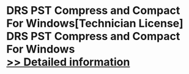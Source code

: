 # DRS PST Compress and Compact For Windows[Technician License]<br />DRS PST Compress and Compact For Windows<br />[>> Detailed information](https://secure.shareit.com/shareit/product.html?productid=301004401&affiliateid=200057808)